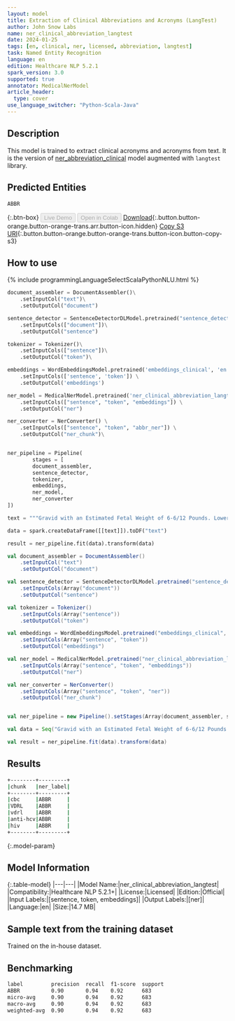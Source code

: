 ```yaml
---
layout: model
title: Extraction of Clinical Abbreviations and Acronyms (LangTest)
author: John Snow Labs
name: ner_clinical_abbreviation_langtest
date: 2024-01-25
tags: [en, clinical, ner, licensed, abbreviation, langtest]
task: Named Entity Recognition
language: en
edition: Healthcare NLP 5.2.1
spark_version: 3.0
supported: true
annotator: MedicalNerModel
article_header:
  type: cover
use_language_switcher: "Python-Scala-Java"
---
```


## Description

This model is trained to extract clinical acronyms and acronyms from text. It is the version of [ner_abbreviation_clinical](https://nlp.johnsnowlabs.com/2021/12/30/ner_abbreviation_clinical_en.html) model augmented with `langtest` library.

## Predicted Entities

`ABBR`

{:.btn-box}
<button class="button button-orange" disabled>Live Demo</button>
<button class="button button-orange" disabled>Open in Colab</button>
[Download](https://s3.amazonaws.com/auxdata.johnsnowlabs.com/clinical/models/ner_clinical_abbreviation_langtest_en_5.2.1_3.0_1706208855884.zip){:.button.button-orange.button-orange-trans.arr.button-icon.hidden}
[Copy S3 URI](s3://auxdata.johnsnowlabs.com/clinical/models/ner_clinical_abbreviation_langtest_en_5.2.1_3.0_1706208855884.zip){:.button.button-orange.button-orange-trans.button-icon.button-copy-s3}

## How to use



<div class="tabs-box" markdown="1">
{% include programmingLanguageSelectScalaPythonNLU.html %}
  
```python
document_assembler = DocumentAssembler()\
    .setInputCol("text")\
    .setOutputCol("document")

sentence_detector = SentenceDetectorDLModel.pretrained("sentence_detector_dl_healthcare", "en", "clinical/models")\
    .setInputCols(["document"])\
    .setOutputCol("sentence")

tokenizer = Tokenizer()\
    .setInputCols(["sentence"])\
    .setOutputCol("token")\

embeddings = WordEmbeddingsModel.pretrained('embeddings_clinical', 'en', 'clinical/models') \
    .setInputCols(['sentence', 'token']) \
    .setOutputCol('embeddings')

ner_model = MedicalNerModel.pretrained('ner_clinical_abbreviation_langtest', 'en', 'clinical/models') \
    .setInputCols(["sentence", "token", "embeddings"]) \
    .setOutputCol("ner")

ner_converter = NerConverter() \
    .setInputCols(["sentence", "token", "abbr_ner"]) \
    .setOutputCol("ner_chunk")\


ner_pipeline = Pipeline(
        stages = [
        document_assembler,
        sentence_detector,
        tokenizer,
        embeddings,
        ner_model,
        ner_converter
])

text = """Gravid with an Estimated Fetal Weight of 6-6/12 Pounds. Lower Extremities: There are no signs of edema in the lower extremities. Laboratory Data: Laboratory tests revealed a normal cbc. Blood Type: The patient's blood type has been identified as AB Positive. Rubella Status: The patient has confirmed immunity to rub. VDRL Test: The vdrl test for syphilis is nonreactive. Hepatitis C Screening (anti-hcv): The screening for Hepatitis C surface antigen returned a negative result. Testing for hiv showed a negative outcome."""

data = spark.createDataFrame([[text]]).toDF("text")

result = ner_pipeline.fit(data).transform(data)
```
```scala
val document_assembler = DocumentAssembler()
    .setInputCol("text")
    .setOutputCol("document")

val sentence_detector = SentenceDetectorDLModel.pretrained("sentence_detector_dl_healthcare","en","clinical/models")
    .setInputCols(Array("document"))
    .setOutputCol("sentence")

val tokenizer = Tokenizer()
    .setInputCols(Array("sentence"))
    .setOutputCol("token")

val embeddings = WordEmbeddingsModel.pretrained("embeddings_clinical", "en", "clinical/models") 
    .setInputCols(Array("sentence", "token")) 
    .setOutputCol("embeddings")

val ner_model = MedicalNerModel.pretrained("ner_clinical_abbreviation_langtest", "en", "clinical/models") 
    .setInputCols(Array("sentence", "token", "embeddings")) 
    .setOutputCol("ner")

val ner_converter = NerConverter() 
    .setInputCols(Array("sentence", "token", "ner")) 
    .setOutputCol("ner_chunk")


val ner_pipeline = new Pipeline().setStages(Array(document_assembler, sentence_aetector, tokenizer, embeddings, ner_model, ner_converter))

val data = Seq("Gravid with an Estimated Fetal Weight of 6-6/12 Pounds. Lower Extremities: There are no signs of edema in the lower extremities. Laboratory Data: Laboratory tests revealed a normal cbc. Blood Type: The patient's blood type has been identified as AB Positive. Rubella Status: The patient has confirmed immunity to rub. VDRL Test: The vdrl test for syphilis is nonreactive. Hepatitis C Screening (anti-hcv): The screening for Hepatitis C surface antigen returned a negative result. Testing for hiv showed a negative outcome.").toDF("text")

val result = ner_pipeline.fit(data).transform(data)
```
</div>

## Results

```bash
+--------+---------+
|chunk   |ner_label|
+--------+---------+
|cbc     |ABBR     |
|VDRL    |ABBR     |
|vdrl    |ABBR     |
|anti-hcv|ABBR     |
|hiv     |ABBR     |
+--------+---------+
```

{:.model-param}
## Model Information

{:.table-model}
|---|---|
|Model Name:|ner_clinical_abbreviation_langtest|
|Compatibility:|Healthcare NLP 5.2.1+|
|License:|Licensed|
|Edition:|Official|
|Input Labels:|[sentence, token, embeddings]|
|Output Labels:|[ner]|
|Language:|en|
|Size:|14.7 MB|

## Sample text from the training dataset

Trained on the in-house dataset.

## Benchmarking

```bash
label         precision  recall  f1-score  support 
ABBR          0.90       0.94    0.92      683     
micro-avg     0.90       0.94    0.92      683     
macro-avg     0.90       0.94    0.92      683     
weighted-avg  0.90       0.94    0.92      683     
```

